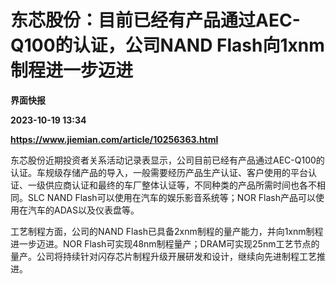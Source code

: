 # 东芯股份：目前已经有产品通过AEC-Q100的认证，公司NAND Flash向1xnm制程进一步迈进
**界面快报**

**2023-10-19 13:34**

**https://www.jiemian.com/article/10256363.html**

东芯股份近期投资者关系活动记录表显示，公司目前已经有产品通过AEC-Q100的认证。车规级存储产品的导入，一般需要经历产品生产认证、客户使用的平台认证、一级供应商认证和最终的车厂整体认证等，不同种类的产品所需时间也各不相同。SLC NAND Flash可以使用在汽车的娱乐影音系统等；NOR Flash产品可以使用在汽车的ADAS以及仪表盘等。

工艺制程方面，公司的NAND Flash已具备2xnm制程的量产能力，并向1xnm制程进一步迈进。NOR Flash可实现48nm制程量产；DRAM可实现25nm工艺节点的量产。公司将持续针对闪存芯片制程升级开展研发和设计，继续向先进制程工艺推进。